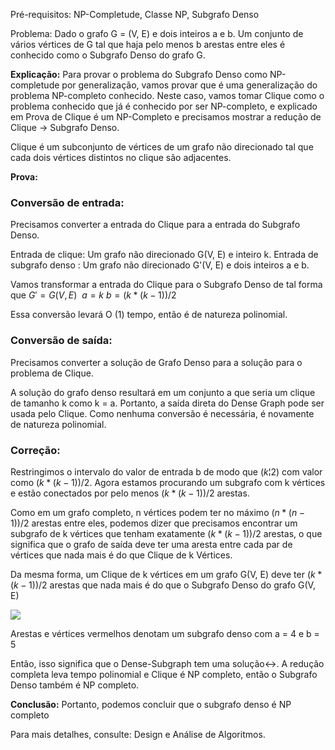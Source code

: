 Pré-requisitos: NP-Completude, Classe NP, Subgrafo Denso

Problema: Dado o grafo G = (V, E) e dois inteiros a e b. Um conjunto de vários vértices de G tal que haja pelo menos b arestas entre eles é conhecido como o Subgrafo Denso do grafo G.

**Explicação:** 
Para provar o problema do Subgrafo Denso como NP-completude por generalização, vamos provar que é uma generalização do problema NP-completo conhecido. Neste caso, vamos tomar Clique como o problema conhecido que já é conhecido por ser NP-completo, e explicado em Prova de Clique é um NP-Completo e precisamos mostrar a redução de Clique → Subgrafo Denso.

Clique é um subconjunto de vértices de um grafo não direcionado tal que cada dois vértices distintos no clique são adjacentes.

**Prova:**
### Conversão de entrada: 
Precisamos converter a entrada do Clique para a entrada do Subgrafo Denso.

Entrada de clique: Um grafo não direcionado G(V, E) e inteiro k.
Entrada de subgrafo denso : Um grafo não direcionado G'(V, E) e dois inteiros a e b.

Vamos transformar a entrada do Clique para o Subgrafo Denso de tal forma que
$G' = G(V, E)$ 
$a = k$
$b = (k * (k - 1))/2$

Essa conversão levará O (1) tempo, então é de natureza polinomial.

### Conversão de saída: 
Precisamos converter a solução de Grafo Denso para a solução para o problema de Clique.

A solução do grafo denso resultará em um conjunto a que seria um clique de tamanho k como k = a. Portanto, a saída direta do Dense Graph pode ser usada pelo Clique. Como nenhuma conversão é necessária, é novamente de natureza polinomial.

### Correção: 
Restringimos o intervalo do valor de entrada b de modo que $(k ¦ 2)$ com valor como $(k * (k - 1))/2$.
Agora estamos procurando um subgrafo com k vértices e estão conectados por pelo menos $(k * (k - 1))/2$ arestas.

Como em um grafo completo, n vértices podem ter no máximo $(n * (n - 1))/2$ arestas entre eles, podemos dizer que precisamos encontrar um subgrafo de k vértices que tenham exatamente $(k * (k - 1))/2$ arestas, o que significa que o grafo de saída deve ter uma aresta entre cada par de vértices que nada mais é do que Clique de k Vértices.

Da mesma forma, um Clique de k vértices em um grafo G(V, E) deve ter $(k * (k - 1))/2$ arestas que nada mais é do que o Subgrafo Denso do grafo G(V, E)

![](https://media.geeksforgeeks.org/wp-content/uploads/20220612201416/DenseSubgraph-660x432.png)

Arestas e vértices vermelhos denotam um subgrafo denso com a = 4 e b = 5

Então, isso significa que o Dense-Subgraph tem uma solução↔.
A redução completa leva tempo polinomial e Clique é NP completo, então o Subgrafo Denso também é NP completo.

**Conclusão:**
Portanto, podemos concluir que o subgrafo denso é NP completo

Para mais detalhes, consulte: Design e Análise de Algoritmos.

